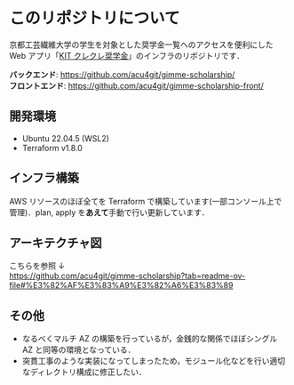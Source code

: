 # このリポジトリについて

京都工芸繊維大学の学生を対象とした奨学金一覧へのアクセスを便利にした Web アプリ「[KIT クレクレ奨学金](https://www.kit-gimme-scholarship.com/)」のインフラのリポジトリです．

**バックエンド**: https://github.com/acu4git/gimme-scholarship/<br>
**フロントエンド**: https://github.com/acu4git/gimme-scholarship-front/

## 開発環境

- Ubuntu 22.04.5 (WSL2)
- Terraform v1.8.0

## インフラ構築

AWS リソースのほぼ全てを Terraform で構築しています(一部コンソール上で管理)．plan, apply を**あえて**手動で行い更新しています．

## アーキテクチャ図

こちらを参照 ↓<br>
https://github.com/acu4git/gimme-scholarship?tab=readme-ov-file#%E3%82%AF%E3%83%A9%E3%82%A6%E3%83%89

## その他

- なるべくマルチ AZ の構築を行っているが，金銭的な関係でほぼシングル AZ と同等の環境となっている．
- 突貫工事のような実装になってしまったため，モジュール化などを行い適切なディレクトリ構成に修正したい．
